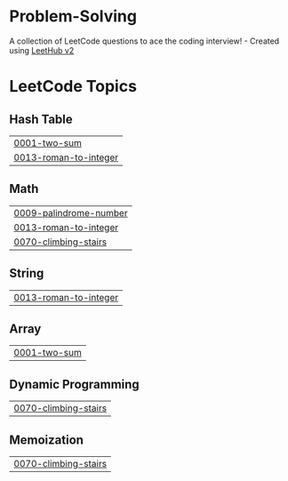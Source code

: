 # Problem-Solving
A collection of LeetCode questions to ace the coding interview! - Created using [LeetHub v2](https://github.com/arunbhardwaj/LeetHub-2.0)

<!---LeetCode Topics Start-->
# LeetCode Topics
## Hash Table
|  |
| ------- |
| [0001-two-sum](https://github.com/abdoatef267/Problem-Solving/tree/master/0001-two-sum) |
| [0013-roman-to-integer](https://github.com/abdoatef267/Problem-Solving/tree/master/0013-roman-to-integer) |
## Math
|  |
| ------- |
| [0009-palindrome-number](https://github.com/abdoatef267/Problem-Solving/tree/master/0009-palindrome-number) |
| [0013-roman-to-integer](https://github.com/abdoatef267/Problem-Solving/tree/master/0013-roman-to-integer) |
| [0070-climbing-stairs](https://github.com/abdoatef267/Problem-Solving/tree/master/0070-climbing-stairs) |
## String
|  |
| ------- |
| [0013-roman-to-integer](https://github.com/abdoatef267/Problem-Solving/tree/master/0013-roman-to-integer) |
## Array
|  |
| ------- |
| [0001-two-sum](https://github.com/abdoatef267/Problem-Solving/tree/master/0001-two-sum) |
## Dynamic Programming
|  |
| ------- |
| [0070-climbing-stairs](https://github.com/abdoatef267/Problem-Solving/tree/master/0070-climbing-stairs) |
## Memoization
|  |
| ------- |
| [0070-climbing-stairs](https://github.com/abdoatef267/Problem-Solving/tree/master/0070-climbing-stairs) |
<!---LeetCode Topics End-->